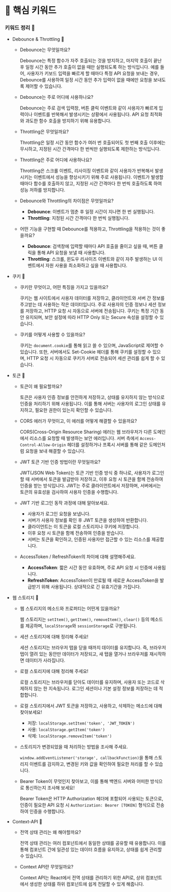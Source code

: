 # 🎯 핵심 키워드
### 키워드 정리 🍠

- Debounce & Throttling 🍠
    - Debounce는 무엇일까요?
        
        Debounce는 특정 함수가 자주 호출되는 것을 방지하고, 마지막 호출이 끝난 후 일정 시간 동안 추가 호출이 없을 때만 실행되도록 하는 방식입니다. 예를 들어, 사용자가 키보드 입력을 빠르게 할 때마다 특정 API 요청을 보내는 경우, Debounce를 사용하여 일정 시간 동안 추가 입력이 없을 때에만 요청을 보내도록 제어할 수 있습니다.
        
    - Debounce는 주로 어디에 사용하나요?
        
        Debounce는 주로 검색 입력창, 버튼 클릭 이벤트와 같이 사용자가 빠르게 입력이나 이벤트를 반복해서 발생시키는 상황에서 사용됩니다. API 요청 최적화와 과도한 함수 호출을 방지하기 위해 유용합니다.
        
    - Throttling은 무엇일까요?
        
        Throttling은 일정 시간 동안 함수가 여러 번 호출되어도 첫 번째 호출 이후에는 무시하고, 지정된 시간 간격마다 한 번씩만 실행되도록 제한하는 방식입니다.
        
    - Throttling은 주로 어디에 사용하나요?
        
        Throttling은 스크롤 이벤트, 리사이징 이벤트와 같이 사용자가 반복해서 발생시키는 이벤트에서 성능을 향상시키기 위해 주로 사용됩니다. 이벤트가 발생할 때마다 함수를 호출하지 않고, 지정된 시간 간격마다 한 번씩 호출하도록 하여 성능 저하를 방지합니다.
        
    - Debounce와 Throttling의 차이점은 무엇일까요?
        - **Debounce**: 이벤트가 멈춘 후 일정 시간이 지나면 한 번 실행됩니다.
        - **Throttling**: 지정된 시간 간격마다 한 번씩 실행됩니다.
    - 어떤 기능을 구현할 때 Debounce를 적용하고, Throttling을 적용하는 것이 좋을까요?
        - **Debounce**: 검색창에 입력할 때마다 API 호출을 줄이고 싶을 때, 버튼 클릭을 통해 API 요청을 보낼 때 사용합니다.
        - **Throttling**: 스크롤, 윈도우 리사이즈 이벤트와 같이 자주 발생하는 UI 이벤트에서 자원 사용을 최소화하고 싶을 때 사용합니다.
- 쿠키 🍠
    - 쿠키란 무엇이고, 어떤 특징을 가지고 있을까요?
        
        쿠키는 웹 사이트에서 사용자 데이터를 저장하고, 클라이언트와 서버 간 정보를 주고받는 데 사용하는 작은 데이터입니다. 주로 사용자의 인증 정보나 세션 정보를 저장하고, HTTP 요청 시 자동으로 서버에 전송됩니다. 쿠키는 특정 기간 동안 유지되며, 보안 설정에 따라 HTTP Only 또는 Secure 속성을 설정할 수 있습니다.
        
    - 쿠키를 어떻게 사용할 수 있을까요?
        
        
        쿠키는 `document.cookie`를 통해 읽고 쓸 수 있으며, JavaScript로 제어할 수 있습니다. 또한, 서버에서도 Set-Cookie 헤더를 통해 쿠키를 설정할 수 있으며, HTTP 요청 시 자동으로 쿠키가 서버로 전송되어 세션 관리를 쉽게 할 수 있습니다.
        
- 토큰 🍠
    - 토큰이 왜 필요할까요?
        
        토큰은 사용자 인증 정보를 안전하게 저장하고, 상태를 유지하지 않는 방식으로 인증을 처리하기 위해 사용됩니다. 이를 통해 서버는 사용자의 로그인 상태를 유지하고, 필요한 권한이 있는지 확인할 수 있습니다.
        
    - CORS 에러가 무엇이고, 이 에러를 어떻게 해결할 수 있을까요?
        
        
        CORS(Cross-Origin Resource Sharing) 에러는 웹 브라우저가 다른 도메인에서 리소스를 요청할 때 발생하는 보안 에러입니다. 서버 측에서 `Access-Control-Allow-Origin` 헤더를 설정하거나 프록시 서버를 통해 같은 도메인처럼 요청을 보내 해결할 수 있습니다.
        
    - JWT 토큰 기반 인증 방법이란 무엇일까요?
        
        JWT(JSON Web Token)는 토큰 기반 인증 방식 중 하나로, 사용자가 로그인할 때 서버에서 토큰을 발급받아 저장하고, 이후 요청 시 토큰을 함께 전송하여 인증을 받는 방식입니다. JWT는 주로 클라이언트에서 저장하며, 서버에서는 토큰의 유효성을 검사하여 사용자 인증을 수행합니다.
        
    - JWT 기반 로그인 동작 과정에 대해 알아보세요.
        - 사용자가 로그인 요청을 보냅니다.
        - 서버가 사용자 정보를 확인 후 JWT 토큰을 생성하여 반환합니다.
        - 클라이언트는 이 토큰을 로컬 스토리지나 쿠키에 저장합니다.
        - 이후 요청 시 토큰을 함께 전송하여 인증을 받습니다.
        - 서버는 토큰을 확인하고, 인증된 사용자만 접근할 수 있는 리소스를 제공합니다.
    - AccessToken / RefreshToken의 차이에 대해 설명해주세요.
        - **AccessToken**: 짧은 시간 동안 유효하며, 주로 API 요청 시 인증에 사용됩니다.
        - **RefreshToken**: AccessToken이 만료될 때 새로운 AccessToken을 발급받기 위해 사용됩니다. 상대적으로 긴 유효기간을 가집니다.
- 웹 스토리지 🍠
    - 웹 스토리지의 메소드와 프로퍼티는 어떤게 있을까요?
        
        
        웹 스토리지는 `setItem()`, `getItem()`, `removeItem()`, `clear()` 등의 메소드를 제공하며, `localStorage`와 `sessionStorage`로 구분됩니다.
        
    - 세션 스토리지에 대해 정리해 주세요!
        
        세션 스토리지는 브라우저 탭을 닫을 때까지 데이터를 유지합니다. 즉, 브라우저 탭이 열려 있는 동안만 데이터가 저장되고, 새 탭을 열거나 브라우저를 재시작하면 데이터가 사라집니다.
        
    - 로컬 스토리지에 대해 정리해 주세요!
        
        로컬 스토리지는 브라우저를 닫아도 데이터를 유지하며, 사용자 또는 코드로 삭제하지 않는 한 지속됩니다. 로그인 세션이나 기본 설정 정보를 저장하는 데 적합합니다.
        
    - 로컬 스토리지에서 JWT 토큰을 저장하고, 사용하고, 삭제하는 메소드에 대해 찾아보세요!
        - 저장: `localStorage.setItem('token', 'JWT_TOKEN')`
        - 사용: `localStorage.getItem('token')`
        - 삭제: `localStorage.removeItem('token')`
    - 스토리지가 변경되었을 때 처리하는 방법을 조사해 주세요.
        
        `window.addEventListener('storage', callbackFunction)`을 통해 스토리지 이벤트를 감지하고, 변경된 키와 값을 확인하여 필요한 처리를 할 수 있습니다.
        
    - Bearer Token이 무엇인지 찾아보고, 이를 통해 백엔드 서버와 어떠한 방식으로 통신하는지 조사해 보세요!
        
        
        Bearer Token은 HTTP Authorization 헤더에 포함되어 사용되는 토큰으로, 인증이 필요한 API 요청 시 `Authorization: Bearer [TOKEN]` 형식으로 전송하여 인증을 수행합니다.
        
- Context-API 🍠
    - 전역 상태 관리는 왜 해야할까요?
        
        전역 상태 관리는 여러 컴포넌트에서 동일한 상태를 공유할 때 유용합니다. 이를 통해 컴포넌트 간에 일관성 있는 데이터 흐름을 유지하고, 상태를 쉽게 관리할 수 있습니다.
        
    - Context API란 무엇일까요?
        
        Context API는 React에서 전역 상태를 관리하기 위한 API로, 상위 컴포넌트에서 생성한 상태를 하위 컴포넌트에 쉽게 전달할 수 있게 해줍니다.